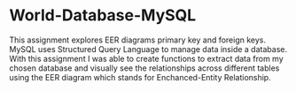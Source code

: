 # World-Database-MySQL
This assignment explores EER diagrams primary key and foreign keys. MySQL uses Structured Query Language to manage data inside a database. With this assignment I was able to create functions to extract data from my chosen database and visually see the relationships across different tables using the EER diagram which stands for Enchanced-Entity Relationship.
